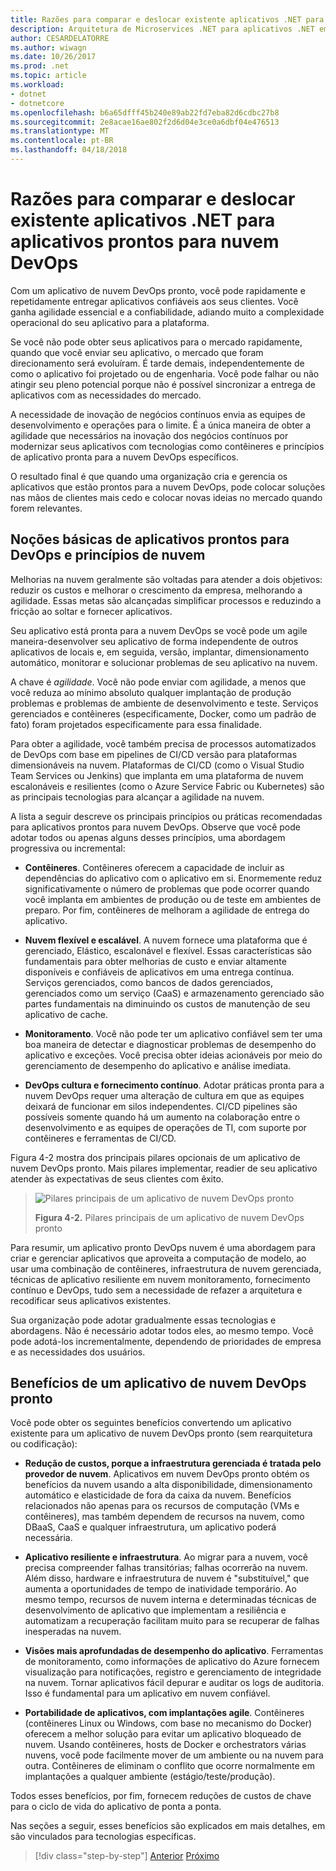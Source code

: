 ```yaml
---
title: Razões para comparar e deslocar existente aplicativos .NET para aplicativos prontos para nuvem DevOps
description: Arquitetura de Microservices .NET para aplicativos .NET em contêineres | Razões para comparar e deslocar existente aplicativos .NET para aplicativos prontos para nuvem DevOps
author: CESARDELATORRE
ms.author: wiwagn
ms.date: 10/26/2017
ms.prod: .net
ms.topic: article
ms.workload:
- dotnet
- dotnetcore
ms.openlocfilehash: b6a65dfff45b240e89ab22fd7eba82d6cdbc27b8
ms.sourcegitcommit: 2e8acae16ae802f2d6d04e3ce0a6dbf04e476513
ms.translationtype: MT
ms.contentlocale: pt-BR
ms.lasthandoff: 04/18/2018
---
```

# <a name="reasons-to-lift-and-shift-existing-net-apps-to-cloud-devops-ready-applications"></a>Razões para comparar e deslocar existente aplicativos .NET para aplicativos prontos para nuvem DevOps

Com um aplicativo de nuvem DevOps pronto, você pode rapidamente e repetidamente entregar aplicativos confiáveis aos seus clientes. Você ganha agilidade essencial e a confiabilidade, adiando muito a complexidade operacional do seu aplicativo para a plataforma.

Se você não pode obter seus aplicativos para o mercado rapidamente, quando que você enviar seu aplicativo, o mercado que foram direcionamento será evoluíram. É tarde demais, independentemente de como o aplicativo foi projetado ou de engenharia. Você pode falhar ou não atingir seu pleno potencial porque não é possível sincronizar a entrega de aplicativos com as necessidades do mercado.

A necessidade de inovação de negócios contínuos envia as equipes de desenvolvimento e operações para o limite. É a única maneira de obter a agilidade que necessários na inovação dos negócios contínuos por modernizar seus aplicativos com tecnologias como contêineres e princípios de aplicativo pronta para a nuvem DevOps específicos.

O resultado final é que quando uma organização cria e gerencia os aplicativos que estão prontos para a nuvem DevOps, pode colocar soluções nas mãos de clientes mais cedo e colocar novas ideias no mercado quando forem relevantes.

## <a name="cloud-devops-ready-application-principles-and-tenets"></a>Noções básicas de aplicativos prontos para DevOps e princípios de nuvem 

Melhorias na nuvem geralmente são voltadas para atender a dois objetivos: reduzir os custos e melhorar o crescimento da empresa, melhorando a agilidade. Essas metas são alcançadas simplificar processos e reduzindo a fricção ao soltar e fornecer aplicativos.

Seu aplicativo está pronta para a nuvem DevOps se você pode um agile maneira-desenvolver seu aplicativo de forma independente de outros aplicativos de locais e, em seguida, versão, implantar, dimensionamento automático, monitorar e solucionar problemas de seu aplicativo na nuvem.

A chave é *agilidade*. Você não pode enviar com agilidade, a menos que você reduza ao mínimo absoluto qualquer implantação de produção problemas e problemas de ambiente de desenvolvimento e teste. Serviços gerenciados e contêineres (especificamente, Docker, como um padrão de fato) foram projetados especificamente para essa finalidade.

Para obter a agilidade, você também precisa de processos automatizados de DevOps com base em pipelines de CI/CD versão para plataformas dimensionáveis na nuvem. Plataformas de CI/CD (como o Visual Studio Team Services ou Jenkins) que implanta em uma plataforma de nuvem escalonáveis e resilientes (como o Azure Service Fabric ou Kubernetes) são as principais tecnologias para alcançar a agilidade na nuvem.

A lista a seguir descreve os principais princípios ou práticas recomendadas para aplicativos prontos para nuvem DevOps. Observe que você pode adotar todos ou apenas alguns desses princípios, uma abordagem progressiva ou incremental:

-   **Contêineres**. Contêineres oferecem a capacidade de incluir as dependências do aplicativo com o aplicativo em si. Enormemente reduz significativamente o número de problemas que pode ocorrer quando você implanta em ambientes de produção ou de teste em ambientes de preparo. Por fim, contêineres de melhoram a agilidade de entrega do aplicativo.

-   **Nuvem flexível e escalável**. A nuvem fornece uma plataforma que é gerenciado, Elástico, escalonável e flexível. Essas características são fundamentais para obter melhorias de custo e enviar altamente disponíveis e confiáveis de aplicativos em uma entrega contínua. Serviços gerenciados, como bancos de dados gerenciados, gerenciados como um serviço (CaaS) e armazenamento gerenciado são partes fundamentais na diminuindo os custos de manutenção de seu aplicativo de cache.

-   **Monitoramento**. Você não pode ter um aplicativo confiável sem ter uma boa maneira de detectar e diagnosticar problemas de desempenho do aplicativo e exceções. Você precisa obter ideias acionáveis por meio do gerenciamento de desempenho do aplicativo e análise imediata.

-   **DevOps cultura e fornecimento contínuo**. Adotar práticas pronta para a nuvem DevOps requer uma alteração de cultura em que as equipes deixará de funcionar em silos independentes. CI/CD pipelines são possíveis somente quando há um aumento na colaboração entre o desenvolvimento e as equipes de operações de TI, com suporte por contêineres e ferramentas de CI/CD.

Figura 4-2 mostra dos principais pilares opcionais de um aplicativo de nuvem DevOps pronto. Mais pilares implementar, readier de seu aplicativo atender às expectativas de seus clientes com êxito.

> ![Pilares principais de um aplicativo de nuvem DevOps pronto](./media/image2.png)
>
> **Figura 4-2.** Pilares principais de um aplicativo de nuvem DevOps pronto

Para resumir, um aplicativo pronto DevOps nuvem é uma abordagem para criar e gerenciar aplicativos que aproveita a computação de modelo, ao usar uma combinação de contêineres, infraestrutura de nuvem gerenciada, técnicas de aplicativo resiliente em nuvem monitoramento, fornecimento contínuo e DevOps, tudo sem a necessidade de refazer a arquitetura e recodificar seus aplicativos existentes.

Sua organização pode adotar gradualmente essas tecnologias e abordagens. Não é necessário adotar todos eles, ao mesmo tempo. Você pode adotá-los incrementalmente, dependendo de prioridades de empresa e as necessidades dos usuários.

## <a name="benefits-of-a-cloud-devops-ready-application"></a>Benefícios de um aplicativo de nuvem DevOps pronto

Você pode obter os seguintes benefícios convertendo um aplicativo existente para um aplicativo de nuvem DevOps pronto (sem rearquitetura ou codificação):

-   **Redução de custos, porque a infraestrutura gerenciada é tratada pelo provedor de nuvem**. Aplicativos em nuvem DevOps pronto obtém os benefícios da nuvem usando a alta disponibilidade, dimensionamento automático e elasticidade de fora da caixa da nuvem. Benefícios relacionados não apenas para os recursos de computação (VMs e contêineres), mas também dependem de recursos na nuvem, como DBaaS, CaaS e qualquer infraestrutura, um aplicativo poderá necessária.

-   **Aplicativo resiliente e infraestrutura**. Ao migrar para a nuvem, você precisa compreender falhas transitórias; falhas ocorrerão na nuvem. Além disso, hardware e infraestrutura de nuvem é "substituível," que aumenta a oportunidades de tempo de inatividade temporário. Ao mesmo tempo, recursos de nuvem interna e determinadas técnicas de desenvolvimento de aplicativo que implementam a resiliência e automatizam a recuperação facilitam muito para se recuperar de falhas inesperadas na nuvem.

-   **Visões mais aprofundadas de desempenho do aplicativo**. Ferramentas de monitoramento, como informações de aplicativo do Azure fornecem visualização para notificações, registro e gerenciamento de integridade na nuvem. Tornar aplicativos fácil depurar e auditar os logs de auditoria. Isso é fundamental para um aplicativo em nuvem confiável.

-   **Portabilidade de aplicativos, com implantações agile**. Contêineres (contêineres Linux ou Windows, com base no mecanismo do Docker) oferecem a melhor solução para evitar um aplicativo bloqueado de nuvem. Usando contêineres, hosts de Docker e orchestrators várias nuvens, você pode facilmente mover de um ambiente ou na nuvem para outra. Contêineres de eliminam o conflito que ocorre normalmente em implantações a qualquer ambiente (estágio/teste/produção).

Todos esses benefícios, por fim, fornecem reduções de custos de chave para o ciclo de vida do aplicativo de ponta a ponta.

Nas seções a seguir, esses benefícios são explicados em mais detalhes, em são vinculados para tecnologias específicas.

>[!div class="step-by-step"]
[Anterior](index.md)
[Próximo](microsoft-technologies-in-cloud-devops-ready-applications.md)
